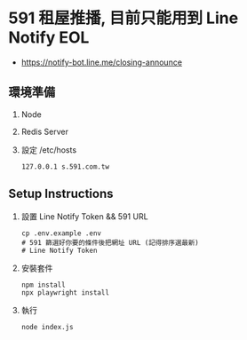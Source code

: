 



# 591 租屋推播, 目前只能用到 Line Notify EOL

* https://notify-bot.line.me/closing-announce

## 環境準備

1. Node

2. Redis Server

3. 設定 /etc/hosts
    ```
    127.0.0.1 s.591.com.tw
    ```

## Setup Instructions

1. 設置 Line Notify Token && 591 URL
    ```
    cp .env.example .env
    # 591 篩選好你要的條件後把網址 URL (記得排序選最新)
    # Line Notify Token
    ```
2. 安裝套件
    ```
    npm install
    npx playwright install
    ```
3. 執行
    ```
    node index.js
    ```
